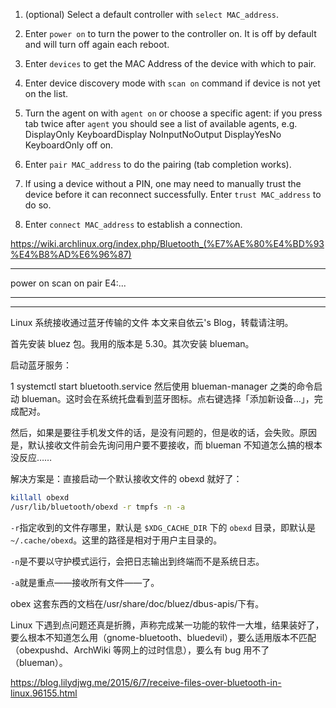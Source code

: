 1. (optional) Select a default controller with `select MAC_address`.

2. Enter `power on` to turn the power to the controller on. It is off by default and will turn off again each reboot.

3. Enter `devices` to get the MAC Address of the device with which to pair.

4. Enter device discovery mode with `scan on` command if device is not yet on the list.

5. Turn the agent on with `agent on` or choose a specific agent: if you press tab twice after `agent` you should see a list of available agents, e.g. DisplayOnly KeyboardDisplay NoInputNoOutput DisplayYesNo KeyboardOnly off on.

6. Enter `pair MAC_address` to do the pairing (tab completion works).

7. If using a device without a PIN, one may need to manually trust the device before it can reconnect successfully. Enter `trust MAC_address` to do so.

8. Enter `connect MAC_address` to establish a connection.

https://wiki.archlinux.org/index.php/Bluetooth_(%E7%AE%80%E4%BD%93%E4%B8%AD%E6%96%87)

---
power on
scan on
pair E4:...

---

----
Linux 系统接收通过蓝牙传输的文件
本文来自依云's Blog，转载请注明。

首先安装 bluez 包。我用的版本是 5.30。其次安装 blueman。

启动蓝牙服务：

1
systemctl start bluetooth.service
然后使用 blueman-manager 之类的命令启动 blueman。这时会在系统托盘看到蓝牙图标。点右键选择「添加新设备…」，完成配对。

然后，如果是要往手机发文件的话，是没有问题的，但是收的话，会失败。原因是，默认接收文件前会先询问用户要不要接收，而 blueman 不知道怎么搞的根本没反应……

解决方案是：直接启动一个默认接收文件的 obexd 就好了：

```sh
killall obexd
/usr/lib/bluetooth/obexd -r tmpfs -n -a
```

`-r`指定收到的文件存哪里，默认是 `$XDG_CACHE_DIR` 下的 `obexd` 目录，即默认是 `~/.cache/obexd`。这里的路径是相对于用户主目录的。

`-n`是不要以守护模式运行，会把日志输出到终端而不是系统日志。

`-a`就是重点——接收所有文件——了。

obex 这套东西的文档在/usr/share/doc/bluez/dbus-apis/下有。

Linux 下遇到点问题还真是折腾，声称完成某一功能的软件一大堆，结果装好了，要么根本不知道怎么用（gnome-bluetooth、bluedevil），要么适用版本不匹配（obexpushd、ArchWiki 等网上的过时信息），要么有 bug 用不了（blueman）。

https://blog.lilydjwg.me/2015/6/7/receive-files-over-bluetooth-in-linux.96155.html
